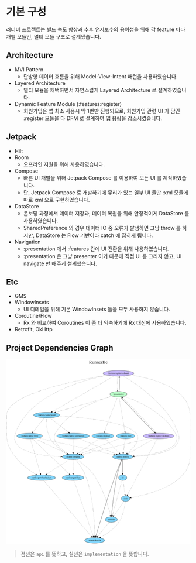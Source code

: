 # 기본 구성

러너비 프로젝트는 빌드 속도 향상과 추후 유지보수의 용이성을 위해 각 feature 마다 개별 모듈인, 멀티 모듈 구조로 설계됐습니다.

## Architecture

- MVI Pattern
  - 단방향 데이터 흐름을 위해 Model-View-Intent 패턴을 사용하였습니다.
- Layered Architecture
  - 멀티 모듈을 채택하면서 자연스럽게 Layered Architecture 로 설계하였습니다.
- Dynamic Feature Module (:features:register)
  - 회원가입은 앱 최소 사용시 딱 1번만 진행되므로, 회원가입 관련 UI 가 담긴 :register 모듈을 다 DFM 로 설계하여 앱 용량을 감소시켰습니다.

## Jetpack

- Hilt
- Room
  - 오프라인 지원을 위해 사용하였습니다.
- Compose
  - 빠른 UI 개발을 위해 Jetpack Compose 를 이용하여 모든 UI 를 제작하였습니다.
  - 단, Jetpack Compose 로 개발하기에 무리가 있는 일부 UI 들만 :xml 모듈에 따로 xml 으로 구현하였습니다. 
- DataStore
  - 온보딩 과정에서 데이터 저장과, 데이터 복원을 위해 안정적이게 DataStore 를 사용하였습니다.
  - SharedPreference 의 경우 데이터 IO 중 오류가 발생하면 그냥 throw 를 하지만, DataStore 는 Flow 기반이라 catch 에 잡히게 됩니다.
- Navigation
  - :presentation 에서 :features 간에 UI 전환을 위해 사용하였습니다. 
  - :presentation 은 그냥 presenter 이기 때문에 직접 UI 를 그리지 않고, UI navigate 만 해주게 설계했습니다. 

## Etc

- GMS
- WindowInsets
  - UI 디테일을 위해 기본 WindowInsets 들을 모두 사용하지 않습니다.
- Coroutine/Flow
  - Rx 와 비교하여 Coroutines 이 좀 더 익숙하기에 Rx 대신에 사용하였습니다.
- Retrofit, OkHttp

## Project Dependencies Graph

![](/art/project-dependency-graph/graph.dot.png)

> 점선은 `api` 를 뜻하고, 실선은 `implementation` 을 뜻합니다. 
